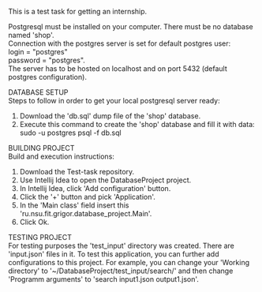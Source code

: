 This is a test task for getting an internship.

Postgresql must be installed on your computer. There must be no database named 'shop'.<br/>
Connection with the postgres server is set for default postgres user:<br/>
  login = "postgres"<br/>
  password = "postgres".<br/>
The server has to be hosted on localhost and on port 5432 (default postgres configuration).<br/>

DATABASE SETUP<br/>
Steps to follow in order to get your local postgresql server ready:<br/>
  1. Download the 'db.sql' dump file of the 'shop' database.<br/>
  2. Execute this command to create the 'shop' database and fill it with data:<br/>
	  sudo -u postgres psql -f db.sql<br/>

BUILDING PROJECT<br/>
Build and execution instructions:<br/>
  1. Download the Test-task repository.<br/>
  2. Use Intellij Idea to open the DatabaseProject project.<br/>
  3. In Intellij Idea, click 'Add configuration' button.<br/>
  4. Click the '+' button and pick 'Application'.<br/>
  5. In the 'Main class' field insert this 'ru.nsu.fit.grigor.database_project.Main'.<br/>
  6. Click Ok.<br/>

TESTING PROJECT<br/>
For testing purposes the 'test_input' directory was created. There are 'input.json' files in it. To test this application, you can further add configurations to this project. For example, you can change your 'Working directory' to '~/DatabaseProject/test_input/search/' and then change 'Programm arguments' to 'search input1.json output1.json'.

